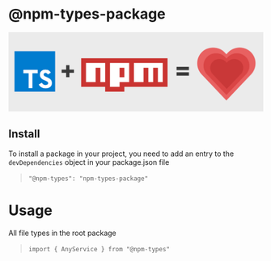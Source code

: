 # @npm-types-package

![image info](./logo.png)

## Install
To install a package in your project, you need to add an entry to the `devDependencies` object in your package.json file 

> ```"@npm-types": "npm-types-package"```

# Usage
All file types in the root package

> ```import { AnyService } from "@npm-types"```
